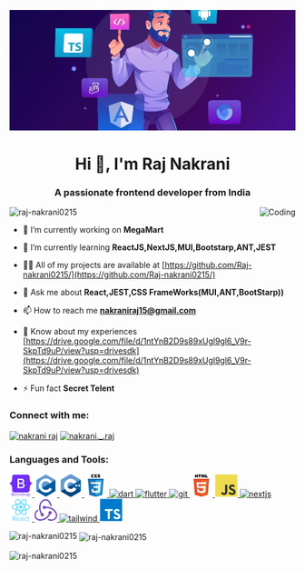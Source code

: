![logo](https://github.com/Raj-nakrani0215/Raj-nakrani0215/blob/main/banner.webp)

<h1 align="center">Hi 👋, I'm Raj Nakrani</h1>
<h3 align="center">A passionate frontend developer from India</h3>
<!-- <img align="right" alt="Coding"
    src="https://github.com/Raj-nakrani0215/Raj-nakrani0215/blob/main/Animation%20-%201725344791013.gif"> -->
    <img align="right" alt="Coding"
    src="https://i.pinimg.com/originals/e8/f4/53/e8f453469a3ec97ecd354df465d73913.gif">
    

<p align="left"> <img
        src="https://komarev.com/ghpvc/?username=raj-nakrani0215&label=Profile%20views&color=0e75b6&style=flat"
        alt="raj-nakrani0215" /> </p>

- 🔭 I’m currently working on **MegaMart**

- 🌱 I’m currently learning **ReactJS,NextJS,MUI,Bootstarp,ANT,JEST**

- 👨‍💻 All of my projects are available at [https://github.com/Raj-nakrani0215/](https://github.com/Raj-nakrani0215/)

- 💬 Ask me about **React,JEST,CSS FrameWorks(MUI,ANT,BootStarp))**

- 📫 How to reach me **nakraniraj15@gmail.com**

- 📄 Know about my experiences
[https://drive.google.com/file/d/1ntYnB2D9s89xUgl9gl6_V9r-SkpTd9uP/view?usp=drivesdk](https://drive.google.com/file/d/1ntYnB2D9s89xUgl9gl6_V9r-SkpTd9uP/view?usp=drivesdk)

- ⚡ Fun fact **Secret Telent**

<h3 align="left">Connect with me:</h3>
<p align="left">
    <a href="https://linkedin.com/in/nakrani raj" target="blank"><img align="center"
            src="https://raw.githubusercontent.com/rahuldkjain/github-profile-readme-generator/master/src/images/icons/Social/linked-in-alt.svg"
            alt="nakrani raj" height="30" width="40" /></a>
    <a href="https://instagram.com/nakrani._.raj" target="blank"><img align="center"
            src="https://raw.githubusercontent.com/rahuldkjain/github-profile-readme-generator/master/src/images/icons/Social/instagram.svg"
            alt="nakrani._.raj" height="30" width="40" /></a>
</p>

<h3 align="left">Languages and Tools:</h3>
<p align="left"> <a href="https://getbootstrap.com" target="_blank" rel="noreferrer"> <img
            src="https://raw.githubusercontent.com/devicons/devicon/master/icons/bootstrap/bootstrap-plain-wordmark.svg"
            alt="bootstrap" width="40" height="40" /> </a> <a href="https://www.cprogramming.com/" target="_blank"
        rel="noreferrer"> <img src="https://raw.githubusercontent.com/devicons/devicon/master/icons/c/c-original.svg"
            alt="c" width="40" height="40" /> </a> <a href="https://www.w3schools.com/cpp/" target="_blank"
        rel="noreferrer"> <img
            src="https://raw.githubusercontent.com/devicons/devicon/master/icons/cplusplus/cplusplus-original.svg"
            alt="cplusplus" width="40" height="40" /> </a> <a href="https://www.w3schools.com/css/" target="_blank"
        rel="noreferrer"> <img
            src="https://raw.githubusercontent.com/devicons/devicon/master/icons/css3/css3-original-wordmark.svg"
            alt="css3" width="40" height="40" /> </a> <a href="https://dart.dev" target="_blank" rel="noreferrer"> <img
            src="https://www.vectorlogo.zone/logos/dartlang/dartlang-icon.svg" alt="dart" width="40" height="40" /> </a>
    <a href="https://flutter.dev" target="_blank" rel="noreferrer"> <img
            src="https://www.vectorlogo.zone/logos/flutterio/flutterio-icon.svg" alt="flutter" width="40" height="40" />
    </a> <a href="https://git-scm.com/" target="_blank" rel="noreferrer"> <img
            src="https://www.vectorlogo.zone/logos/git-scm/git-scm-icon.svg" alt="git" width="40" height="40" /> </a> <a
        href="https://www.w3.org/html/" target="_blank" rel="noreferrer"> <img
            src="https://raw.githubusercontent.com/devicons/devicon/master/icons/html5/html5-original-wordmark.svg"
            alt="html5" width="40" height="40" /> </a> <a href="https://developer.mozilla.org/en-US/docs/Web/JavaScript"
        target="_blank" rel="noreferrer"> <img
            src="https://raw.githubusercontent.com/devicons/devicon/master/icons/javascript/javascript-original.svg"
            alt="javascript" width="40" height="40" /> </a> <a href="https://nextjs.org/" target="_blank"
        rel="noreferrer"> <img src="https://cdn.worldvectorlogo.com/logos/nextjs-2.svg" alt="nextjs" width="40"
            height="40" /> </a> <a href="https://reactjs.org/" target="_blank" rel="noreferrer"> <img
            src="https://raw.githubusercontent.com/devicons/devicon/master/icons/react/react-original-wordmark.svg"
            alt="react" width="40" height="40" /> </a> <a href="https://redux.js.org" target="_blank" rel="noreferrer">
        <img src="https://raw.githubusercontent.com/devicons/devicon/master/icons/redux/redux-original.svg" alt="redux"
            width="40" height="40" /> </a> <a href="https://tailwindcss.com/" target="_blank" rel="noreferrer"> <img
            src="https://www.vectorlogo.zone/logos/tailwindcss/tailwindcss-icon.svg" alt="tailwind" width="40"
            height="40" /> </a> <a href="https://www.typescriptlang.org/" target="_blank" rel="noreferrer"> <img
            src="https://raw.githubusercontent.com/devicons/devicon/master/icons/typescript/typescript-original.svg"
            alt="typescript" width="40" height="40" /> </a> </p>

<p><img align="left"
        src="https://github-readme-stats.vercel.app/api/top-langs?username=raj-nakrani0215&show_icons=true&locale=en&layout=compact"
        alt="raj-nakrani0215" /></p>

<p>&nbsp;<img align="center"
        src="https://github-readme-stats.vercel.app/api?username=raj-nakrani0215&show_icons=true&locale=en"
        alt="raj-nakrani0215" /></p>

<p><img align="center" src="https://github-readme-streak-stats.herokuapp.com/?user=raj-nakrani0215&"
        alt="raj-nakrani0215" /></p>
